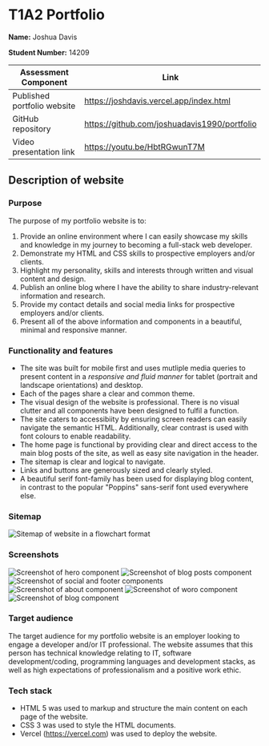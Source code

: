 # T1A2 Portfolio

**Name:** Joshua Davis

**Student Number:** 14209

| Assessment Component | Link |
| --- | --- |
| Published portfolio website | https://joshdavis.vercel.app/index.html |
| GitHub repository | https://github.com/joshuadavis1990/portfolio |
| Video presentation link | https://youtu.be/HbtRGwunT7M |

## Description of website

### Purpose

The purpose of my portfolio website is to:

1. Provide an online environment where I can easily showcase my skills and knowledge in my journey to becoming a full-stack web developer.
1. Demonstrate my HTML and CSS skills to prospective employers and/or clients.
1. Highlight my personality, skills and interests through written and visual content and design.
1. Publish an online blog where I have the ability to share industry-relevant information and research.
1. Provide my contact details and social media links for prospective employers and/or clients.
1. Present all of the above information and components in a beautiful, minimal and responsive manner.

### Functionality and features

- The site was built for mobile first and uses mutliple media queries to present content in a *responsive and fluid manner* for tablet (portrait and landscape orientations) and desktop.
- Each of the pages share a clear and common theme.
- The visual design of the website is professional. There is no visual clutter and all components have been designed to fulfil a function.
- The site caters to accessibiity by ensuring screen readers can easily navigate the semantic HTML. Additionally, clear contrast is used with font colours to enable readability.
- The home page is functional by providing clear and direct access to the main blog posts of the site, as well as easy site navigation in the header.
- The sitemap is clear and logical to navigate.
- Links and buttons are generously sized and clearly styled.
- A beautiful serif font-family has been used for displaying blog content, in contrast to the popular "Poppins" sans-serif font used everywhere else.

### Sitemap

![Sitemap of website in a flowchart format](docs/sitemap.png)

### Screenshots

![Screenshot of hero component](docs/hero.jpeg)
![Screenshot of blog posts component](docs/blog-posts.jpeg)
![Screenshot of social and footer components](docs/social-footer.jpeg)
![Screenshot of about component](docs/about.jpeg)
![Screenshot of woro component](docs/work.jpeg)
![Screenshot of blog component](docs/blog.jpeg)


### Target audience

The target audience for my portfolio website is an employer looking to engage a developer and/or IT professional. The website assumes that this person has technical knowledge relating to IT, software development/coding, programming languages and development stacks, as well as high expectations of professionalism and a positive work ethic.

### Tech stack

- HTML 5 was used to markup and structure the main content on each page of the website.
- CSS 3 was used to style the HTML documents.
- Vercel (https://vercel.com) was used to deploy the website.